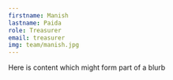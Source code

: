 ```yaml
---
firstname: Manish 
lastname: Paida
role: Treasurer
email: treasurer
img: team/manish.jpg
---
```

Here is content which might form part of a blurb